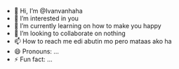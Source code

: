 - 👋 Hi, I’m @Ivanvanhaha
- 👀 I’m interested in you
- 🌱 I’m currently learning on how to make you happy
- 💞️ I’m looking to collaborate on nothing
- 📫 How to reach me edi abutin mo pero mataas ako ha
- 😄 Pronouns: ...
- ⚡ Fun fact: ...

<!---
Ivanvanhaha/Ivanvanhaha is a ✨ special ✨ repository because its `README.md` (this file) appears on your GitHub profile.
You can click the Preview link to take a look at your changes.
--->

